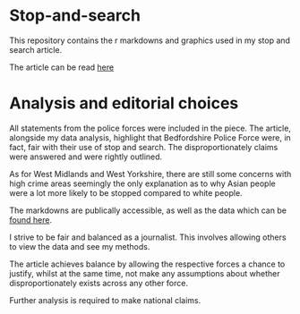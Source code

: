 # Stop-and-search

This repository contains the r markdowns and graphics used in my stop and search article.

The article can be read [here](https://gwilloughby99.github.io/2020-01-03-stopandsearch-analysis/)

# Analysis and editorial choices

All statements from the police forces were included in the piece. The article, alongside my data analysis, highlight that Bedfordshire Police Force were, in fact, fair with their use of stop and search. The disproportionately claims were answered and were rightly outlined. 

As for West Midlands and West Yorkshire, there are still some concerns with high crime areas seemingly the only explanation as to why Asian people were a lot more likely to be stopped compared to white people.

The markdowns are publically accessible, as well as the data which can be [found here](https://data.police.uk/data/).

I strive to be fair and balanced as a journalist. This involves allowing others to view the data and see my methods. 

The article achieves balance by allowing the respective forces a chance to justify, whilst at the same time, not make any assumptions about whether disproportionately exists across any other force.

Further analysis is required to make national claims.
